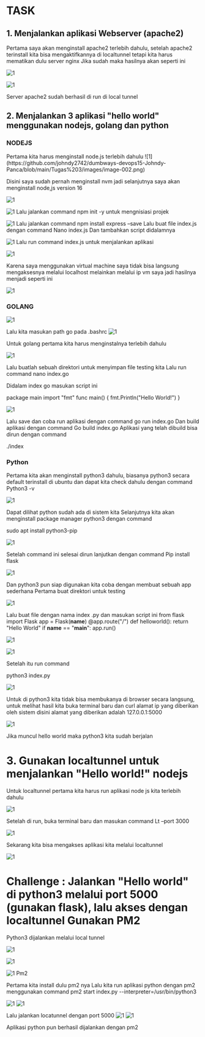 <h1>TASK</h1>

<h2>1. Menjalankan aplikasi Webserver (apache2)</h2>

Pertama saya akan menginstall apache2 terlebih dahulu, setelah apache2 terinstall kita
bisa mengaktifkannya di localtunnel tetapi kita harus mematikan dulu server nginx
Jika sudah maka hasilnya akan seperti ini

![1](https://github.com/johndy2742/dumbways-devops15-Johndy-Panca/blob/main/Tugas%203/images/image-000.png)

![1](https://github.com/johndy2742/dumbways-devops15-Johndy-Panca/blob/main/Tugas%203/images/image-001.png)

Server apache2 sudah berhasil di run di local tunnel


<h2>2. Menjalankan 3 aplikasi "hello world" menggunakan nodejs, golang dan python </h2>
<h3> NODEJS </h3>
Pertama kita harus menginstall node.js terlebih dahulu
![1](https://github.com/johndy2742/dumbways-devops15-Johndy-Panca/blob/main/Tugas%203/images/image-002.png)

Disini saya sudah pernah menginstall nvm jadi selanjutnya saya akan menginstall node,js
version 16

![1](https://github.com/johndy2742/dumbways-devops15-Johndy-Panca/blob/main/Tugas%203/images/image-003.png)

![1](https://github.com/johndy2742/dumbways-devops15-Johndy-Panca/blob/main/Tugas%203/images/image-004.png)
Lalu jalankan command npm init -y untuk mengnisiasi projek

![1](https://github.com/johndy2742/dumbways-devops15-Johndy-Panca/blob/main/Tugas%203/images/image-005.png)
Lalu jalankan command npm install express –save
Lalu buat file index.js dengan command
Nano index.js
Dan tambahkan script didalamnya

![1](https://github.com/johndy2742/dumbways-devops15-Johndy-Panca/blob/main/Tugas%203/images/image-006.png)
Lalu run command index.js untuk menjalankan aplikasi

![1](https://github.com/johndy2742/dumbways-devops15-Johndy-Panca/blob/main/Tugas%203/images/image-007.png)

Karena saya menggunakan virtual machine saya tidak bisa langsung mengaksesnya melalui
localhost melainkan melalui ip vm saya jadi hasilnya menjadi seperti ini

![1](https://github.com/johndy2742/dumbways-devops15-Johndy-Panca/blob/main/Tugas%203/images/image-008.png)

<h3>GOLANG</h3>

![1](https://github.com/johndy2742/dumbways-devops15-Johndy-Panca/blob/main/Tugas%203/images/image-009.png)


Lalu kita masukan path go pada .bashrc
![1](https://github.com/johndy2742/dumbways-devops15-Johndy-Panca/blob/main/Tugas%203/images/image-010.png)

Untuk golang pertama kita harus menginstalnya terlebih dahulu

![1](https://github.com/johndy2742/dumbways-devops15-Johndy-Panca/blob/main/Tugas%203/images/image-011.png)

Lalu buatlah sebuah direktori untuk menyimpan file testing kita
Lalu run command nano index.go

Didalam index go masukan script ini

package main
import "fmt"
func main() {
fmt.Println("Hello World!")
}

![1](https://github.com/johndy2742/dumbways-devops15-Johndy-Panca/blob/main/Tugas%203/images/image-012.png)

Lalu save dan coba run aplikasi dengan command
go run index.go
Dan build aplikasi dengan command
Go build index.go
Aplikasi yang telah dibuild bisa dirun dengan command

./index

<h3>Python </h3>

Pertama kita akan menginstall python3 dahulu, biasanya python3 secara default terinstall di
ubuntu dan dapat kita check dahulu dengan command
Python3 -v

![1](https://github.com/johndy2742/dumbways-devops15-Johndy-Panca/blob/main/Tugas%203/images/image-013.png)

Dapat dilihat python sudah ada di sistem kita
Selanjutnya kita akan menginstall package manager python3 dengan command

sudo apt install python3-pip

![1](https://github.com/johndy2742/dumbways-devops15-Johndy-Panca/blob/main/Tugas%203/images/image-014.png)

Setelah command ini selesai dirun lanjutkan dengan command
Pip install flask

![1](https://github.com/johndy2742/dumbways-devops15-Johndy-Panca/blob/main/Tugas%203/images/image-015.png)

Dan python3 pun siap digunakan kita coba dengan membuat sebuah app sederhana
Pertama buat direktori untuk testing


![1](https://github.com/johndy2742/dumbways-devops15-Johndy-Panca/blob/main/Tugas%203/images/image-016.png)

Lalu buat file dengan nama index .py dan masukan script ini
from flask import Flask
app = Flask(__name__)
@app.route("/")
def helloworld():
return "Hello World"
if __name__ == "__main__":
app.run()

![1](https://github.com/johndy2742/dumbways-devops15-Johndy-Panca/blob/main/Tugas%203/images/image-017.png)

![1](https://github.com/johndy2742/dumbways-devops15-Johndy-Panca/blob/main/Tugas%203/images/image-018.png)

Setelah itu run command

python3 index.py

![1](https://github.com/johndy2742/dumbways-devops15-Johndy-Panca/blob/main/Tugas%203/images/image-019.png)

Untuk di python3 kita tidak bisa membukanya di browser secara langsung, untuk melihat
hasil kita buka terminal baru dan curl alamat ip yang diberikan oleh sistem disini alamat yang
diberikan adalah 127.0.0.1:5000

![1](https://github.com/johndy2742/dumbways-devops15-Johndy-Panca/blob/main/Tugas%203/images/image-020.png)

Jika muncul hello world maka python3 kita sudah berjalan



<h1>3. Gunakan localtunnel untuk menjalankan "Hello world!" nodejs</h1>

Untuk localtunnel pertama kita harus run aplikasi node js kita terlebih dahulu

![1](https://github.com/johndy2742/dumbways-devops15-Johndy-Panca/blob/main/Tugas%203/images/image-021.png)

Setelah di run, buka terminal baru dan masukan command
Lt –port 3000

![1](https://github.com/johndy2742/dumbways-devops15-Johndy-Panca/blob/main/Tugas%203/images/image-022.png)

Sekarang kita bisa mengakses aplikasi kita melalui localtunnel

![1](https://github.com/johndy2742/dumbways-devops15-Johndy-Panca/blob/main/Tugas%203/images/image-023.png)

<h1>Challenge :
Jalankan "Hello world" di python3 melalui port 5000 (gunakan flask), lalu akses dengan
localtunnel
Gunakan PM2</h1>


Python3 dijalankan melalui local tunnel

![1](https://github.com/johndy2742/dumbways-devops15-Johndy-Panca/blob/main/Tugas%203/images/image-024.png)

![1](https://github.com/johndy2742/dumbways-devops15-Johndy-Panca/blob/main/Tugas%203/images/image-025.png)




![1](https://github.com/johndy2742/dumbways-devops15-Johndy-Panca/blob/main/Tugas%203/images/image-026.png)
Pm2

Pertama kita install dulu pm2 nya
Lalu kita run aplikasi python dengan pm2 menggunakan command
pm2 start index.py --interpreter=/usr/bin/python3



![1](https://github.com/johndy2742/dumbways-devops15-Johndy-Panca/blob/main/Tugas%203/images/image-027.png)
![1](https://github.com/johndy2742/dumbways-devops15-Johndy-Panca/blob/main/Tugas%203/images/image-028.png)

Lalu jalankan locatunnel dengan port 5000
![1](https://github.com/johndy2742/dumbways-devops15-Johndy-Panca/blob/main/Tugas%203/images/image-029.png)
![1](https://github.com/johndy2742/dumbways-devops15-Johndy-Panca/blob/main/Tugas%203/images/image-030.png)

Aplikasi python pun berhasil dijalankan dengan pm2


